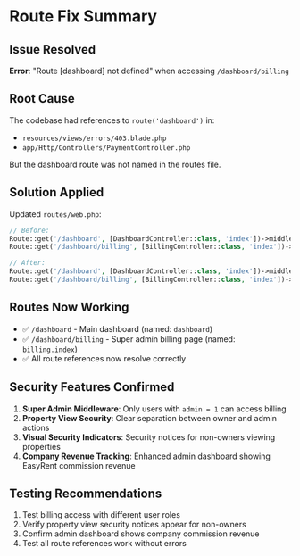 # Route Fix Summary

## Issue Resolved
**Error**: "Route [dashboard] not defined" when accessing `/dashboard/billing`

## Root Cause
The codebase had references to `route('dashboard')` in:
- `resources/views/errors/403.blade.php` 
- `app/Http/Controllers/PaymentController.php`

But the dashboard route was not named in the routes file.

## Solution Applied
Updated `routes/web.php`:

```php
// Before:
Route::get('/dashboard', [DashboardController::class, 'index'])->middleware('auth');
Route::get('/dashboard/billing', [BillingController::class, 'index'])->middleware(['auth', 'super.admin']);

// After:
Route::get('/dashboard', [DashboardController::class, 'index'])->middleware('auth')->name('dashboard');
Route::get('/dashboard/billing', [BillingController::class, 'index'])->middleware(['auth', 'super.admin'])->name('billing.index');
```

## Routes Now Working
- ✅ `/dashboard` - Main dashboard (named: `dashboard`)
- ✅ `/dashboard/billing` - Super admin billing page (named: `billing.index`)
- ✅ All route references now resolve correctly

## Security Features Confirmed
1. **Super Admin Middleware**: Only users with `admin = 1` can access billing
2. **Property View Security**: Clear separation between owner and admin actions
3. **Visual Security Indicators**: Security notices for non-owners viewing properties
4. **Company Revenue Tracking**: Enhanced admin dashboard showing EasyRent commission revenue

## Testing Recommendations
1. Test billing access with different user roles
2. Verify property view security notices appear for non-owners
3. Confirm admin dashboard shows company commission revenue
4. Test all route references work without errors